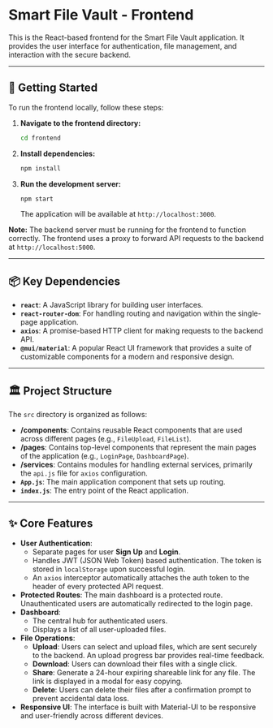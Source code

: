 # Smart File Vault - Frontend

This is the React-based frontend for the Smart File Vault application. It provides the user interface for authentication, file management, and interaction with the secure backend.

---

## 🚀 Getting Started

To run the frontend locally, follow these steps:

1.  **Navigate to the frontend directory:**
    ```bash
    cd frontend
    ```

2.  **Install dependencies:**
    ```bash
    npm install
    ```

3.  **Run the development server:**
    ```bash
    npm start
    ```
    The application will be available at `http://localhost:3000`.

**Note:** The backend server must be running for the frontend to function correctly. The frontend uses a proxy to forward API requests to the backend at `http://localhost:5000`.

---

## 📦 Key Dependencies

-   **`react`**: A JavaScript library for building user interfaces.
-   **`react-router-dom`**: For handling routing and navigation within the single-page application.
-   **`axios`**: A promise-based HTTP client for making requests to the backend API.
-   **`@mui/material`**: A popular React UI framework that provides a suite of customizable components for a modern and responsive design.

---

## 🏛️ Project Structure

The `src` directory is organized as follows:

-   **/components**: Contains reusable React components that are used across different pages (e.g., `FileUpload`, `FileList`).
-   **/pages**: Contains top-level components that represent the main pages of the application (e.g., `LoginPage`, `DashboardPage`).
-   **/services**: Contains modules for handling external services, primarily the `api.js` file for `axios` configuration.
-   **`App.js`**: The main application component that sets up routing.
-   **`index.js`**: The entry point of the React application.

---

## ✨ Core Features

-   **User Authentication**:
    -   Separate pages for user **Sign Up** and **Login**.
    -   Handles JWT (JSON Web Token) based authentication. The token is stored in `localStorage` upon successful login.
    -   An `axios` interceptor automatically attaches the auth token to the header of every protected API request.
-   **Protected Routes**: The main dashboard is a protected route. Unauthenticated users are automatically redirected to the login page.
-   **Dashboard**:
    -   The central hub for authenticated users.
    -   Displays a list of all user-uploaded files.
-   **File Operations**:
    -   **Upload**: Users can select and upload files, which are sent securely to the backend. An upload progress bar provides real-time feedback.
    -   **Download**: Users can download their files with a single click.
    -   **Share**: Generate a 24-hour expiring shareable link for any file. The link is displayed in a modal for easy copying.
    -   **Delete**: Users can delete their files after a confirmation prompt to prevent accidental data loss.
-   **Responsive UI**: The interface is built with Material-UI to be responsive and user-friendly across different devices.
